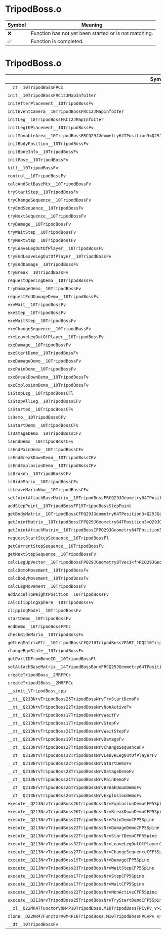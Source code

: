 # TripodBoss.o
| Symbol | Meaning 
| ------------- | ------------- 
| :x: | Function has not yet been started or is not matching. 
| :white_check_mark: | Function is completed. 


# TripodBoss.o
| Symbol | Decompiled? |
| ------------- | ------------- |
| `__ct__10TripodBossFPCc` | :x: |
| `init__10TripodBossFRC12JMapInfoIter` | :x: |
| `initAfterPlacement__10TripodBossFv` | :x: |
| `initEventCamera__10TripodBossFRC12JMapInfoIter` | :x: |
| `initLeg__10TripodBossFRC12JMapInfoIter` | :x: |
| `initLegIKPlacement__10TripodBossFv` | :x: |
| `initMovableArea__10TripodBossFRCQ29JGeometry64TPosition3<Q29JGeometry38TMatrix34<Q29JGeometry13SMatrix34C<f>>>` | :x: |
| `initBodyPosition__10TripodBossFv` | :x: |
| `initBoneInfo__10TripodBossFv` | :x: |
| `initPose__10TripodBossFv` | :x: |
| `kill__10TripodBossFv` | :x: |
| `control__10TripodBossFv` | :x: |
| `calcAndSetBaseMtx__10TripodBossFv` | :x: |
| `tryStartStep__10TripodBossFv` | :x: |
| `tryChangeSequence__10TripodBossFv` | :x: |
| `tryEndSequence__10TripodBossFv` | :x: |
| `tryNextSequence__10TripodBossFv` | :x: |
| `tryDamage__10TripodBossFv` | :x: |
| `tryWaitStep__10TripodBossFv` | :x: |
| `tryNextStep__10TripodBossFv` | :x: |
| `tryLeaveLegOutOfPlayer__10TripodBossFv` | :x: |
| `tryEndLeaveLegOutOfPlayer__10TripodBossFv` | :x: |
| `tryEndDamage__10TripodBossFv` | :x: |
| `tryBreak__10TripodBossFv` | :x: |
| `requestOpeningDemo__10TripodBossFv` | :x: |
| `tryDamageDemo__10TripodBossFv` | :x: |
| `requestEndDamageDemo__10TripodBossFv` | :x: |
| `exeWait__10TripodBossFv` | :x: |
| `exeStep__10TripodBossFv` | :x: |
| `exeWaitStep__10TripodBossFv` | :x: |
| `exeChangeSequence__10TripodBossFv` | :x: |
| `exeLeaveLegOutOfPlayer__10TripodBossFv` | :x: |
| `exeDamage__10TripodBossFv` | :x: |
| `exeStartDemo__10TripodBossFv` | :x: |
| `exeDamageDemo__10TripodBossFv` | :x: |
| `exePainDemo__10TripodBossFv` | :x: |
| `exeBreakDownDemo__10TripodBossFv` | :x: |
| `exeExplosionDemo__10TripodBossFv` | :x: |
| `isStopLeg__10TripodBossCFl` | :x: |
| `isStopAllLeg__10TripodBossCFv` | :x: |
| `isStarted__10TripodBossCFv` | :x: |
| `isDemo__10TripodBossCFv` | :x: |
| `isStartDemo__10TripodBossCFv` | :x: |
| `isDamageDemo__10TripodBossCFv` | :x: |
| `isEndDemo__10TripodBossCFv` | :x: |
| `isEndPainDemo__10TripodBossCFv` | :x: |
| `isEndBreakDownDemo__10TripodBossCFv` | :x: |
| `isEndExplosionDemo__10TripodBossCFv` | :x: |
| `isBroken__10TripodBossCFv` | :x: |
| `isRideMario__10TripodBossCFv` | :x: |
| `isLeaveMarioNow__10TripodBossCFv` | :x: |
| `setJointAttachBaseMatrix__10TripodBossFRCQ29JGeometry64TPosition3<Q29JGeometry38TMatrix34<Q29JGeometry13SMatrix34C<f>>>l` | :x: |
| `addStepPoint__10TripodBossFP19TripodBossStepPoint` | :x: |
| `getBodyMatrix__10TripodBossCFPQ29JGeometry64TPosition3<Q29JGeometry38TMatrix34<Q29JGeometry13SMatrix34C<f>>>` | :x: |
| `getJointMatrix__10TripodBossCFPQ29JGeometry64TPosition3<Q29JGeometry38TMatrix34<Q29JGeometry13SMatrix34C<f>>>l` | :x: |
| `getJointAttachMatrix__10TripodBossCFPQ29JGeometry64TPosition3<Q29JGeometry38TMatrix34<Q29JGeometry13SMatrix34C<f>>>l` | :x: |
| `requestStartStepSequence__10TripodBossFl` | :x: |
| `getCurrentStepSequence__10TripodBossFv` | :x: |
| `getNextStepSequence__10TripodBossFv` | :x: |
| `calcLegUpVector__10TripodBossFPQ29JGeometry8TVec3<f>RCQ29JGeometry8TVec3<f>` | :x: |
| `calcDemoMovement__10TripodBossFv` | :x: |
| `calcBodyMovement__10TripodBossFv` | :x: |
| `calcLegMovement__10TripodBossFv` | :x: |
| `addAccelToWeightPosition__10TripodBossFv` | :x: |
| `calcClippingSphere__10TripodBossFv` | :x: |
| `clippingModel__10TripodBossFv` | :x: |
| `startDemo__10TripodBossFv` | :x: |
| `endDemo__10TripodBossFPCc` | :x: |
| `checkRideMario__10TripodBossFv` | :x: |
| `getLegMatrixPtr__10TripodBossCFQ210TripodBoss7PART_IDQ210TripodBoss11SUB_PART_ID` | :x: |
| `changeBgmState__10TripodBossFv` | :x: |
| `getPartIDFromBoneID__10TripodBossFl` | :x: |
| `setAttachBaseMatrix__14TripodBossBoneFRCQ29JGeometry64TPosition3<Q29JGeometry38TMatrix34<Q29JGeometry13SMatrix34C<f>>>` | :x: |
| `createTripodBoss__2MRFPCc` | :x: |
| `createTripod2Boss__2MRFPCc` | :x: |
| `__sinit_\TripodBoss_cpp` | :x: |
| `__ct__Q213NrvTripodBoss25TripodBossNrvTryStartDemoFv` | :x: |
| `__ct__Q213NrvTripodBoss22TripodBossNrvNonActiveFv` | :x: |
| `__ct__Q213NrvTripodBoss17TripodBossNrvWaitFv` | :x: |
| `__ct__Q213NrvTripodBoss17TripodBossNrvStepFv` | :x: |
| `__ct__Q213NrvTripodBoss21TripodBossNrvWaitStepFv` | :x: |
| `__ct__Q213NrvTripodBoss19TripodBossNrvDamageFv` | :x: |
| `__ct__Q213NrvTripodBoss27TripodBossNrvChangeSequenceFv` | :x: |
| `__ct__Q213NrvTripodBoss32TripodBossNrvLeaveLegOutOfPlayerFv` | :x: |
| `__ct__Q213NrvTripodBoss22TripodBossNrvStartDemoFv` | :x: |
| `__ct__Q213NrvTripodBoss23TripodBossNrvDamageDemoFv` | :x: |
| `__ct__Q213NrvTripodBoss21TripodBossNrvPainDemoFv` | :x: |
| `__ct__Q213NrvTripodBoss26TripodBossNrvBreakDownDemoFv` | :x: |
| `__ct__Q213NrvTripodBoss26TripodBossNrvExplosionDemoFv` | :x: |
| `execute__Q213NrvTripodBoss26TripodBossNrvExplosionDemoCFP5Spine` | :x: |
| `execute__Q213NrvTripodBoss26TripodBossNrvBreakDownDemoCFP5Spine` | :x: |
| `execute__Q213NrvTripodBoss21TripodBossNrvPainDemoCFP5Spine` | :x: |
| `execute__Q213NrvTripodBoss23TripodBossNrvDamageDemoCFP5Spine` | :x: |
| `execute__Q213NrvTripodBoss22TripodBossNrvStartDemoCFP5Spine` | :x: |
| `execute__Q213NrvTripodBoss32TripodBossNrvLeaveLegOutOfPlayerCFP5Spine` | :x: |
| `execute__Q213NrvTripodBoss27TripodBossNrvChangeSequenceCFP5Spine` | :x: |
| `execute__Q213NrvTripodBoss19TripodBossNrvDamageCFP5Spine` | :x: |
| `execute__Q213NrvTripodBoss21TripodBossNrvWaitStepCFP5Spine` | :x: |
| `execute__Q213NrvTripodBoss17TripodBossNrvStepCFP5Spine` | :x: |
| `execute__Q213NrvTripodBoss17TripodBossNrvWaitCFP5Spine` | :x: |
| `execute__Q213NrvTripodBoss22TripodBossNrvNonActiveCFP5Spine` | :x: |
| `execute__Q213NrvTripodBoss25TripodBossNrvTryStartDemoCFP5Spine` | :x: |
| `__cl__Q22MR47FunctorV0M<P10TripodBoss,M10TripodBossFPCvPv_v>CFv` | :x: |
| `clone__Q22MR47FunctorV0M<P10TripodBoss,M10TripodBossFPCvPv_v>CFP7JKRHeap` | :x: |
| `__dt__10TripodBossFv` | :x: |
